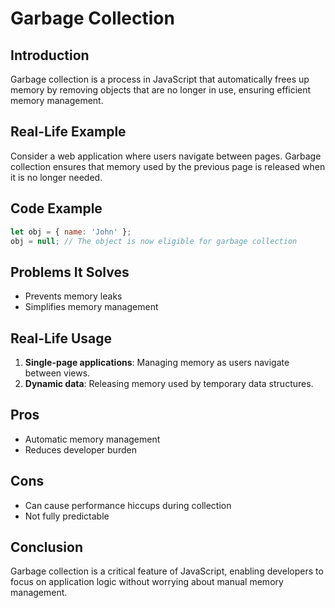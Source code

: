 # Garbage Collection

## Introduction
Garbage collection is a process in JavaScript that automatically frees up memory by removing objects that are no longer in use, ensuring efficient memory management.

## Real-Life Example
Consider a web application where users navigate between pages. Garbage collection ensures that memory used by the previous page is released when it is no longer needed.

## Code Example
```javascript
let obj = { name: 'John' };
obj = null; // The object is now eligible for garbage collection
```

## Problems It Solves
- Prevents memory leaks
- Simplifies memory management

## Real-Life Usage
1. **Single-page applications**: Managing memory as users navigate between views.
2. **Dynamic data**: Releasing memory used by temporary data structures.

## Pros
- Automatic memory management
- Reduces developer burden

## Cons
- Can cause performance hiccups during collection
- Not fully predictable

## Conclusion
Garbage collection is a critical feature of JavaScript, enabling developers to focus on application logic without worrying about manual memory management.

